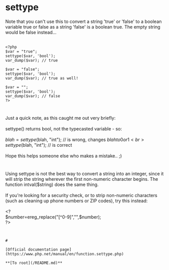 # settype



Note that you can&apos;t use this to convert a string &apos;true&apos; or &apos;false&apos; to a boolean variable true or false as a string &apos;false&apos; is a boolean true. The empty string would be false instead...<br><br>

```
<?php
$var = "true";
settype($var, 'bool');
var_dump($var); // true

$var = "false";
settype($var, 'bool');
var_dump($var); // true as well!

$var = "";
settype($var, 'bool');
var_dump($var); // false
?>
```
  

#

Just a quick note, as this caught me out very briefly:<br><br>settype() returns bool, not the typecasted variable - so:<br><br>$blah = settype($blah, "int"); // is wrong, changes $blah to 0 or 1<br>settype($blah, "int"); // is correct<br><br>Hope this helps someone else who makes a mistake.. ;)  

#

Using settype is not the best way to convert a string into an integer, since it will strip the string wherever the first non-numeric character begins.  The function intval($string) does the same thing.<br><br>If you&apos;re looking for a security check, or to strip non-numeric characters (such as cleaning up phone numbers or ZIP codes),  try this instead:<br><br>&lt;?<br>     $number=ereg_replace("[^0-9]","",$number);<br>?>
```
  

#

[Official documentation page](https://www.php.net/manual/en/function.settype.php)

**[To root](/README.md)**